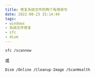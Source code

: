 ```yaml
---
title: 修复系统文件的两个有用命令
date: 2022-08-23 15:14:44
tags:
- windows
- 系统文件修复
- sfc
- dism
---
```

```bash
sfc /scannow
```
或
```bash
Dism /Online /Cleanup-Image /ScanHealth
```
